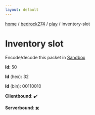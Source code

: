 ```yaml
---
layout: default
---
```


[home](/)  /  [bedrock274](/protocol/bedrock274)  /  [play](/protocol/bedrock274/play)  /  inventory-slot

# Inventory slot

Encode/decode this packet in [Sandbox](../../../sandbox/bedrock274#Play.InventorySlot)

**Id**: 50

**Id** (hex): 32

**Id** (bin): 00110010

**Clientbound**: ✔️

**Serverbound**: ✖️
